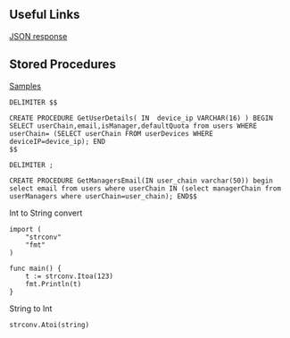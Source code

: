 ## Useful Links

[JSON response](https://medium.com/@vivek_syngh/http-response-in-golang-4ca1b3688d6)

## Stored Procedures

[Samples](https://www.mysqltutorial.org/stored-procedures-parameters.aspx)
```
DELIMITER $$

CREATE PROCEDURE GetUserDetails( IN  device_ip VARCHAR(16) ) BEGIN SELECT userChain,email,isManager,defaultQuota from users WHERE userChain= (SELECT userChain FROM userDevices WHERE deviceIP=device_ip); END
$$

DELIMITER ;
```

```
CREATE PROCEDURE GetManagersEmail(IN user_chain varchar(50)) begin select email from users where userChain IN (select managerChain from userManagers where userChain=user_chain); END$$
```

Int to String convert

```
import (
    "strconv"
    "fmt"
)

func main() {
    t := strconv.Itoa(123)
    fmt.Println(t)
}
```

String to Int

`strconv.Atoi(string)`